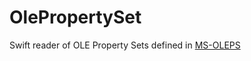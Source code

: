 # OlePropertySet

Swift reader of OLE Property Sets defined in [MS-OLEPS](https://docs.microsoft.com/en-us/openspecs/windows_protocols/ms-oleps/)
